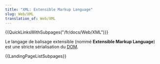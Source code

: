 ```yaml
---
title: "XML: Extensible Markup Language"
slug: Web/XML
translation_of: Web/XML
---
```


{{QuickLinksWithSubpages("/fr/docs/Web/XML")}}

Le langage de balisage extensible (nommé **Extensible Markup Language**) est une stricte sérialisation du [DOM](/fr/docs/Web/API/Document_Object_Model).

{{LandingPageListSubpages}}
